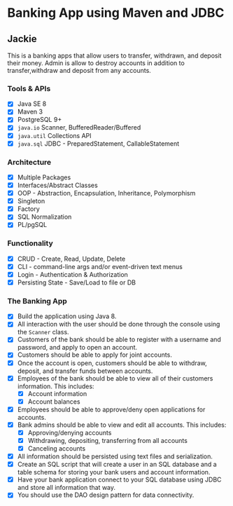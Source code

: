 # Banking App using Maven and JDBC

## Jackie
This is a banking apps that allow users to transfer, withdrawn, and deposit their money. Admin is allow to destroy accounts in addition to transfer,withdraw and deposit from any accounts.

### Tools & APIs
- [x] Java SE 8
- [x] Maven 3
- [x] PostgreSQL 9+
- [x] `java.io` Scanner, BufferedReader/Buffered
- [x] `java.util` Collections API
- [x] `java.sql` JDBC - PreparedStatement, CallableStatement

### Architecture
- [x] Multiple Packages
- [x] Interfaces/Abstract Classes
- [x] OOP - Abstraction, Encapsulation, Inheritance, Polymorphism
- [x] Singleton
- [x] Factory
- [x] SQL Normalization
- [x] PL/pgSQL

### Functionality
- [x] CRUD - Create, Read, Update, Delete
- [x] CLI - command-line args and/or event-driven text menus
- [x] Login - Authentication & Authorization
- [x] Persisting State - Save/Load to file or DB

### The Banking App
- [x] Build the application using Java 8.
- [x] All interaction with the user should be done through the console using the `Scanner` class.
- [x] Customers of the bank should be able to register with a username and password, and apply to open an account.
- [x] Customers should be able to apply for joint accounts.
- [x] Once the account is open, customers should be able to withdraw, deposit, and transfer funds between accounts.
- [x] Employees of the bank should be able to view all of their customers information. This includes:
    - [x] Account information
    - [x] Account balances
- [x] Employees should be able to approve/deny open applications for accounts.
- [x] Bank admins should be able to view and edit all accounts. This includes:
    - [x] Approving/denying accounts
    - [x] Withdrawing, depositing, transferring from all accounts
    - [x] Canceling accounts
- [x] All information should be persisted using text files and serialization.
- [x] Create an SQL script that will create a user in an SQL database and a table schema for storing your bank users and account information.
- [x] Have your bank application connect to your SQL database using JDBC and store all information that way.
- [x] You should use the DAO design pattern for data connectivity.
